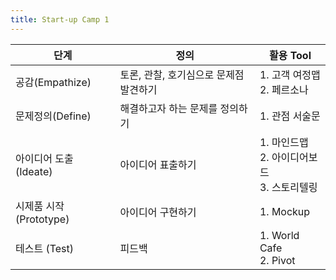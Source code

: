 ```yaml
---
title: Start-up Camp 1
---
```


| 단계 | 정의 | 활용 Tool |
| ----------- | ----------- | ----------- |
| 공감(Empathize) | 토론, 관찰, 호기심으로 문제점 발견하기 | 1. 고객 여정맵<br>2. 페르소나 |
| 문제정의(Define) | 해결하고자 하는 문제를 정의하기 | 1. 관점 서술문 |
| 아이디어 도출 (Ideate) | 아이디어 표출하기 | 1. 마인드맵 <br>2. 아이디어보드<br>3. 스토리텔링 |
| 시제품 시작 (Prototype) | 아이디어 구현하기 | 1. Mockup |
| 테스트 (Test) | 피드백  | 1. World Cafe <br>2. Pivot |





